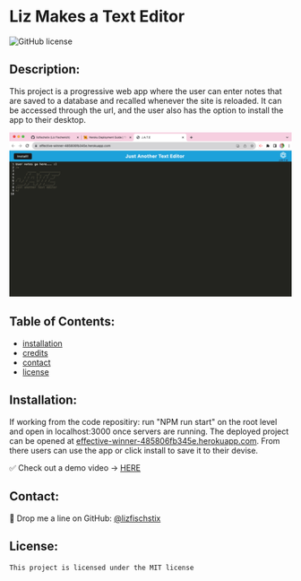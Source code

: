 # Liz Makes a Text Editor
  ![GitHub license](https://img.shields.io/badge/license-MIT-blue.svg)
  ## Description: 
  This project is a progressive web app where the user can enter notes that are saved to a database and recalled whenever the site is reloaded. It can be accessed through the url, and the user also has the option to install the app to their desktop.
  
  ![Screen grab of JATE PWA](image.png)

  ## Table of Contents: 
  * [installation](#installation)
  * [credits](#credits)  
  * [contact](#contact)
  * [license](#license)

  ## Installation: 
  If working from the  code repositiry: run "NPM run start" on the root level and open in localhost:3000 once servers are running.  The deployed project can be opened at [effective-winner-485806fb345e.herokuapp.com](https://effective-winner-485806fb345e.herokuapp.com/). From there users can use the app or click install to save it to their devise.
  
  ✅ Check out a demo video → [HERE](https://watch.screencastify.com/v/KzTpAFdmPpd0VAPYShaF) 

  ## Contact:
  🎣 Drop me a line on GitHub: [@lizfischstix](https://github.com/lizfischstix)
  
  ## License:
    This project is licensed under the MIT license